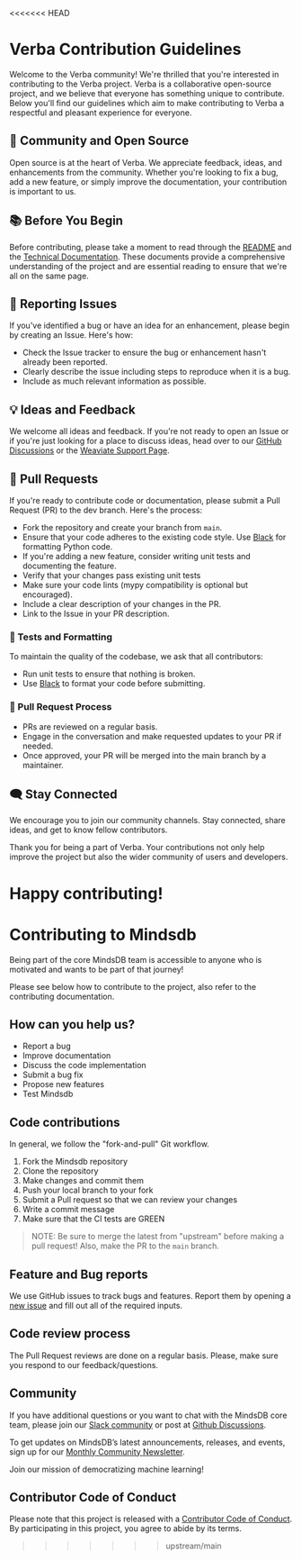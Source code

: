 <<<<<<< HEAD
# Verba Contribution Guidelines

Welcome to the Verba community! We're thrilled that you're interested in contributing to the Verba project. Verba is a collaborative open-source project, and we believe that everyone has something unique to contribute. Below you'll find our guidelines which aim to make contributing to Verba a respectful and pleasant experience for everyone.

## 🌟 Community and Open Source

Open source is at the heart of Verba. We appreciate feedback, ideas, and enhancements from the community. Whether you're looking to fix a bug, add a new feature, or simply improve the documentation, your contribution is important to us.

## 📚 Before You Begin

Before contributing, please take a moment to read through the [README](https://github.com/weaviate/Verba/README.md) and the [Technical Documentation](https://github.com/weaviate/Verba/TECHNICAL.md). These documents provide a comprehensive understanding of the project and are essential reading to ensure that we're all on the same page.

## 🐛 Reporting Issues

If you've identified a bug or have an idea for an enhancement, please begin by creating an Issue. Here's how:

- Check the Issue tracker to ensure the bug or enhancement hasn't already been reported.
- Clearly describe the issue including steps to reproduce when it is a bug.
- Include as much relevant information as possible.

## 💡 Ideas and Feedback

We welcome all ideas and feedback. If you're not ready to open an Issue or if you're just looking for a place to discuss ideas, head over to our [GitHub Discussions](https://github.com/weaviate/Verba/discussions) or the [Weaviate Support Page](https://forum.weaviate.io/).

## 📝 Pull Requests

If you're ready to contribute code or documentation, please submit a Pull Request (PR) to the dev branch. Here's the process:

- Fork the repository and create your branch from `main`.
- Ensure that your code adheres to the existing code style. Use [Black](https://github.com/psf/black) for formatting Python code.
- If you're adding a new feature, consider writing unit tests and documenting the feature.
- Verify that your changes pass existing unit tests
- Make sure your code lints (mypy compatibility is optional but encouraged).
- Include a clear description of your changes in the PR.
- Link to the Issue in your PR description.

### 🧪 Tests and Formatting

To maintain the quality of the codebase, we ask that all contributors:

- Run unit tests to ensure that nothing is broken.
- Use [Black](https://github.com/psf/black) to format your code before submitting.

### 🔄 Pull Request Process

- PRs are reviewed on a regular basis.
- Engage in the conversation and make requested updates to your PR if needed.
- Once approved, your PR will be merged into the main branch by a maintainer.

## 🗨️ Stay Connected

We encourage you to join our community channels. Stay connected, share ideas, and get to know fellow contributors.

Thank you for being a part of Verba. Your contributions not only help improve the project but also the wider community of users and developers.

Happy contributing!
=======
# Contributing to Mindsdb

Being part of the core MindsDB team is accessible to anyone who is motivated and wants to be part of that journey!

Please see below how to contribute to the project, also refer to the contributing documentation.

## How can you help us?

* Report a bug
* Improve documentation
* Discuss the code implementation
* Submit a bug fix
* Propose new features
* Test Mindsdb

## Code contributions

In general, we follow the "fork-and-pull" Git workflow.
1. Fork the Mindsdb repository
2. Clone the repository
3. Make changes and commit them
4. Push your local branch to your fork
5. Submit a Pull request so that we can review your changes
6. Write a commit message
7. Make sure that the CI tests are GREEN

> NOTE: Be sure to merge the latest from "upstream" before making a pull request! Also, make the PR to the `main` branch.

## Feature and Bug reports
We use GitHub issues to track bugs and features. Report them by opening a [new issue](https://github.com/mindsdb/mindsdb/issues/new/choose) and fill out all of the required inputs.

## Code review process

The Pull Request reviews are done on a regular basis. Please, make sure you respond to our feedback/questions.

## Community

If you have additional questions or you want to chat with the MindsDB core team, please join our [Slack community](https://mindsdb.com/joincommunity) or post at [Github Discussions](https://github.com/mindsdb/mindsdb/discussions).
 
To get updates on MindsDB’s latest announcements, releases, and events, sign up for our [Monthly Community Newsletter](https://mindsdb.com/newsletter/?utm_medium=community&utm_source=github&utm_campaign=mindsdb%20repo).

Join our mission of democratizing machine learning!

## Contributor Code of Conduct
Please note that this project is released with a [Contributor Code of Conduct](https://github.com/mindsdb/mindsdb/blob/main/CODE_OF_CONDUCT.md). By participating in this project, you agree to abide by its terms.

>>>>>>> upstream/main
